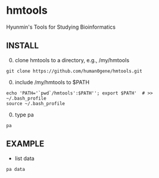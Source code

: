 # hmtools
Hyunmin's Tools for Studying Bioinformatics 

INSTALL
--------

0. clone hmtools to a directory, e.g., /my/hmtools
```
git clone https://github.com/human0gene/hmtools.git
```
0. include /my/hmtools to $PATH
```
echo 'PATH='`pwd`/hmtools':$PATH''; export $PATH'  # >> ~/.bash_profile 
source ~/.bash_profile 
```
0. type pa
```
pa
```

EXAMPLE
--------
* list data
```
pa data
```

 
